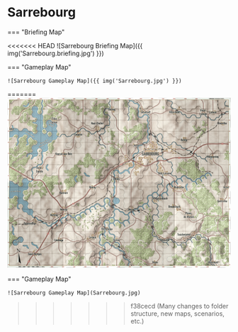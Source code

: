 # Sarrebourg

=== "Briefing Map"

<<<<<<< HEAD
    ![Sarrebourg Briefing Map]({{ img('Sarrebourg.briefing.jpg') }})

=== "Gameplay Map"

    ![Sarrebourg Gameplay Map]({{ img('Sarrebourg.jpg') }})
=======
    ![Sarrebourg Briefing Map](Sarrebourg.briefing.jpg)

=== "Gameplay Map"

    ![Sarrebourg Gameplay Map](Sarrebourg.jpg)
>>>>>>> f38cecd (Many changes to folder structure, new maps, scenarios, etc.)

